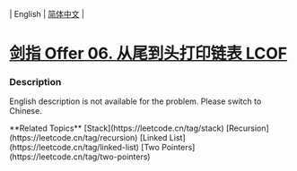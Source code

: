 | English | [简体中文](README.md) |

# [剑指 Offer 06. 从尾到头打印链表 LCOF](https://leetcode.cn/problems/cong-wei-dao-tou-da-yin-lian-biao-lcof)
 ### Description
<p>English description is not available for the problem. Please switch to Chinese.</p>
**Related Topics**  [Stack](https://leetcode.cn/tag/stack) [Recursion](https://leetcode.cn/tag/recursion) [Linked List](https://leetcode.cn/tag/linked-list) [Two Pointers](https://leetcode.cn/tag/two-pointers) 